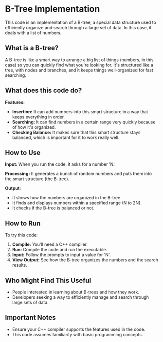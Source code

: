 # B-Tree Implementation

This code is an implementation of a B-tree, a special data structure used to efficiently organize and search through a large set of data. In this case, it deals with a list of numbers.

## What is a B-tree?

A B-tree is like a smart way to arrange a big list of things (numbers, in this case) so you can quickly find what you're looking for. It's structured like a tree, with nodes and branches, and it keeps things well-organized for fast searching.

## What does this code do?

**Features:**
- **Insertion:** It can add numbers into this smart structure in a way that keeps everything in order.
- **Searching:** It can find numbers in a certain range very quickly because of how it's organized.
- **Checking Balance:** It makes sure that this smart structure stays balanced, which is important for it to work really well.

## How to Use

**Input:** When you run the code, it asks for a number 'N'.

**Processing:** It generates a bunch of random numbers and puts them into the smart structure (the B-tree).

**Output:**
- It shows how the numbers are organized in the B-tree.
- It finds and displays numbers within a specified range (N to 2N).
- It checks if the B-tree is balanced or not.

## How to Run

To try this code:
1. **Compile:** You'll need a C++ compiler.
2. **Run:** Compile the code and run the executable.
3. **Input:** Follow the prompts to input a value for 'N'.
4. **View Output:** See how the B-tree organizes the numbers and the search results.

## Who Might Find This Useful

- People interested in learning about B-trees and how they work.
- Developers seeking a way to efficiently manage and search through large sets of data.

## Important Notes

- Ensure your C++ compiler supports the features used in the code.
- This code assumes familiarity with basic programming concepts.
